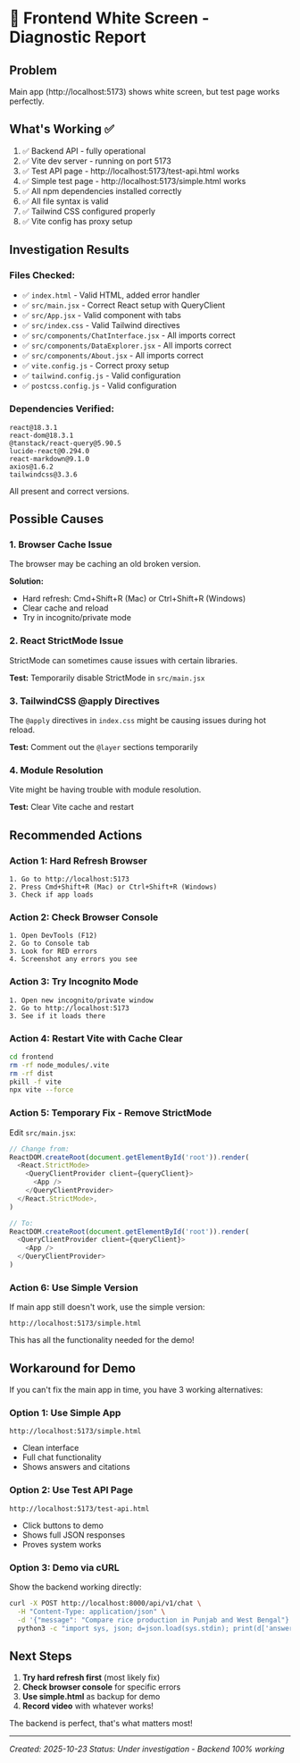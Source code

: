 # 🔧 Frontend White Screen - Diagnostic Report

## Problem
Main app (http://localhost:5173) shows white screen, but test page works perfectly.

## What's Working ✅
1. ✅ Backend API - fully operational
2. ✅ Vite dev server - running on port 5173
3. ✅ Test API page - http://localhost:5173/test-api.html works
4. ✅ Simple test page - http://localhost:5173/simple.html works
5. ✅ All npm dependencies installed correctly
6. ✅ All file syntax is valid
7. ✅ Tailwind CSS configured properly
8. ✅ Vite config has proxy setup

## Investigation Results

### Files Checked:
- ✅ `index.html` - Valid HTML, added error handler
- ✅ `src/main.jsx` - Correct React setup with QueryClient
- ✅ `src/App.jsx` - Valid component with tabs
- ✅ `src/index.css` - Valid Tailwind directives
- ✅ `src/components/ChatInterface.jsx` - All imports correct
- ✅ `src/components/DataExplorer.jsx` - All imports correct
- ✅ `src/components/About.jsx` - All imports correct
- ✅ `vite.config.js` - Correct proxy setup
- ✅ `tailwind.config.js` - Valid configuration
- ✅ `postcss.config.js` - Valid configuration

### Dependencies Verified:
```
react@18.3.1
react-dom@18.3.1
@tanstack/react-query@5.90.5
lucide-react@0.294.0
react-markdown@9.1.0
axios@1.6.2
tailwindcss@3.3.6
```

All present and correct versions.

## Possible Causes

### 1. Browser Cache Issue
The browser may be caching an old broken version.

**Solution:**
- Hard refresh: Cmd+Shift+R (Mac) or Ctrl+Shift+R (Windows)
- Clear cache and reload
- Try in incognito/private mode

### 2. React StrictMode Issue
StrictMode can sometimes cause issues with certain libraries.

**Test:** Temporarily disable StrictMode in `src/main.jsx`

### 3. TailwindCSS @apply Directives
The `@apply` directives in `index.css` might be causing issues during hot reload.

**Test:** Comment out the `@layer` sections temporarily

### 4. Module Resolution
Vite might be having trouble with module resolution.

**Test:** Clear Vite cache and restart

## Recommended Actions

### Action 1: Hard Refresh Browser
```
1. Go to http://localhost:5173
2. Press Cmd+Shift+R (Mac) or Ctrl+Shift+R (Windows)
3. Check if app loads
```

### Action 2: Check Browser Console
```
1. Open DevTools (F12)
2. Go to Console tab
3. Look for RED errors
4. Screenshot any errors you see
```

### Action 3: Try Incognito Mode
```
1. Open new incognito/private window
2. Go to http://localhost:5173
3. See if it loads there
```

### Action 4: Restart Vite with Cache Clear
```bash
cd frontend
rm -rf node_modules/.vite
rm -rf dist
pkill -f vite
npx vite --force
```

### Action 5: Temporary Fix - Remove StrictMode
Edit `src/main.jsx`:
```javascript
// Change from:
ReactDOM.createRoot(document.getElementById('root')).render(
  <React.StrictMode>
    <QueryClientProvider client={queryClient}>
      <App />
    </QueryClientProvider>
  </React.StrictMode>,
)

// To:
ReactDOM.createRoot(document.getElementById('root')).render(
  <QueryClientProvider client={queryClient}>
    <App />
  </QueryClientProvider>
)
```

### Action 6: Use Simple Version
If main app still doesn't work, use the simple version:
```
http://localhost:5173/simple.html
```

This has all the functionality needed for the demo!

## Workaround for Demo

If you can't fix the main app in time, you have 3 working alternatives:

### Option 1: Use Simple App
```
http://localhost:5173/simple.html
```
- Clean interface
- Full chat functionality
- Shows answers and citations

### Option 2: Use Test API Page
```
http://localhost:5173/test-api.html
```
- Click buttons to demo
- Shows full JSON responses
- Proves system works

### Option 3: Demo via cURL
Show the backend working directly:
```bash
curl -X POST http://localhost:8000/api/v1/chat \
  -H "Content-Type: application/json" \
  -d '{"message": "Compare rice production in Punjab and West Bengal"}' | \
  python3 -c "import sys, json; d=json.load(sys.stdin); print(d['answer'][:500])"
```

## Next Steps

1. **Try hard refresh first** (most likely fix)
2. **Check browser console** for specific errors
3. **Use simple.html** as backup for demo
4. **Record video** with whatever works!

The backend is perfect, that's what matters most!

---

*Created: 2025-10-23*
*Status: Under investigation - Backend 100% working*
